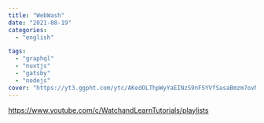 ```yaml
---
title: "WebWash"
date: "2021-08-19"
categories:
  - "english"

tags:
  - "graphql"
  - "nuxtjs"
  - "gatsby"
  - "nodejs"
cover: "https://yt3.ggpht.com/ytc/AKedOLThpWyYaEINzS9nF5YVfSasaBmzm7ovN5AZcGShRQ=s176-c-k-c0x00ffffff-no-rj"
---
```


https://www.youtube.com/c/WatchandLearnTutorials/playlists
